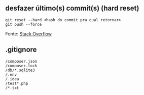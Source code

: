 ## desfazer último(s) commit(s) (hard reset)

```
git reset --hard <hash do commit pra qual retornar>
git push --force
```

Fonte: [Stack Overflow](https://stackoverflow.com/a/23205409)

## .gitignore

```
/composer.json
/composer.lock
/db/*.sqlite3
/.env
/.idea
/test*.php
/*.txt
```
